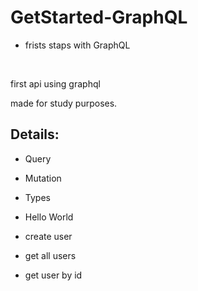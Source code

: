 # GetStarted-GraphQL

- frists staps with GraphQL

<br>

<p> first api using graphql </p>

<p> made for study purposes. </p>

## Details:

- Query
- Mutation

- Types

- Hello World

- create user
- get all users
- get user by id 
